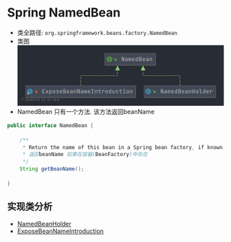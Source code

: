 # Spring NamedBean
- 类全路径: `org.springframework.beans.factory.NamedBean`
- 类图
  ![NamedBeanHolder](./images/NamedBeanHolder.png)
- NamedBean 只有一个方法. 该方法返回beanName



```java
public interface NamedBean {

	/**
	 * Return the name of this bean in a Spring bean factory, if known.
	 * 返回beanName 如果在容器(BeanFactory)中存在
	 */
	String getBeanName();

}
```


## 实现类分析

- [NamedBeanHolder](Spring-NamedBeanHolder.md)
- [ExposeBeanNameIntroduction](Spring-ExposeBeanNameIntroduction.md)